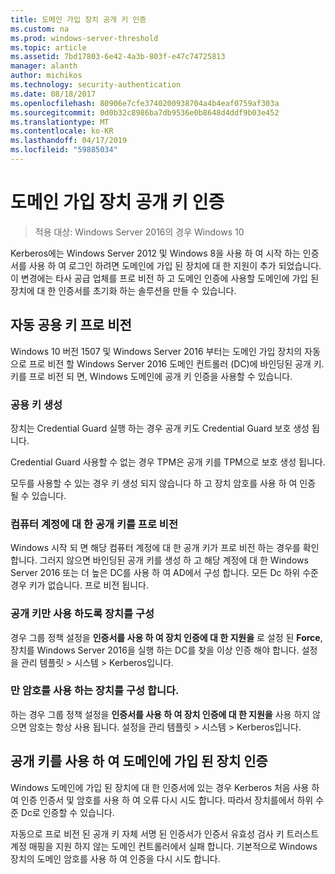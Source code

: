 ```yaml
---
title: 도메인 가입 장치 공개 키 인증
ms.custom: na
ms.prod: windows-server-threshold
ms.topic: article
ms.assetid: 7bd17803-6e42-4a3b-803f-e47c74725813
manager: alanth
author: michikos
ms.technology: security-authentication
ms.date: 08/18/2017
ms.openlocfilehash: 80906e7cfe3740200938704a4b4eaf0759af303a
ms.sourcegitcommit: 0d0b32c8986ba7db9536e0b8648d4ddf9b03e452
ms.translationtype: MT
ms.contentlocale: ko-KR
ms.lasthandoff: 04/17/2019
ms.locfileid: "59885034"
---
```

# <a name="domain-joined-device-public-key-authentication"></a>도메인 가입 장치 공개 키 인증

>적용 대상: Windows Server 2016의 경우 Windows 10

Kerberos에는 Windows Server 2012 및 Windows 8을 사용 하 여 시작 하는 인증서를 사용 하 여 로그인 하려면 도메인에 가입 된 장치에 대 한 지원이 추가 되었습니다. 이 변경에는 타사 공급 업체를 프로 비전 하 고 도메인 인증에 사용할 도메인에 가입 된 장치에 대 한 인증서를 초기화 하는 솔루션을 만들 수 있습니다. 

## <a name="automatic-public-key-provisioning"></a>자동 공용 키 프로 비전

Windows 10 버전 1507 및 Windows Server 2016 부터는 도메인 가입 장치의 자동으로 프로 비전 할 Windows Server 2016 도메인 컨트롤러 (DC)에 바인딩된 공개 키. 키를 프로 비전 되 면, Windows 도메인에 공개 키 인증을 사용할 수 있습니다.

### <a name="public-key-generation"></a>공용 키 생성
장치는 Credential Guard 실행 하는 경우 공개 키도 Credential Guard 보호 생성 됩니다. 

Credential Guard 사용할 수 없는 경우 TPM은 공개 키를 TPM으로 보호 생성 됩니다. 

모두를 사용할 수 있는 경우 키 생성 되지 않습니다 하 고 장치 암호를 사용 하 여 인증 될 수 있습니다.

### <a name="provisioning-computer-account-public-key"></a>컴퓨터 계정에 대 한 공개 키를 프로 비전
Windows 시작 되 면 해당 컴퓨터 계정에 대 한 공개 키가 프로 비전 하는 경우를 확인 합니다. 그러지 않으면 바인딩된 공개 키를 생성 하 고 해당 계정에 대 한 Windows Server 2016 또는 더 높은 DC를 사용 하 여 AD에서 구성 합니다. 모든 Dc 하위 수준 경우 키가 없습니다. 프로 비전 됩니다.

### <a name="configuring-device-to-only-use-public-key"></a>공개 키만 사용 하도록 장치를 구성
경우 그룹 정책 설정을 **인증서를 사용 하 여 장치 인증에 대 한 지원을** 로 설정 된 **Force**, 장치를 Windows Server 2016을 실행 하는 DC를 찾을 이상 인증 해야 합니다. 설정을 관리 템플릿 > 시스템 > Kerberos입니다.

### <a name="configuring-device-to-only-use-password"></a>만 암호를 사용 하는 장치를 구성 합니다.
하는 경우 그룹 정책 설정을 **인증서를 사용 하 여 장치 인증에 대 한 지원을** 사용 하지 않으면 암호는 항상 사용 됩니다. 설정을 관리 템플릿 > 시스템 > Kerberos입니다.

## <a name="domain-joined-device-authentication-using-public-key"></a>공개 키를 사용 하 여 도메인에 가입 된 장치 인증
Windows 도메인에 가입 된 장치에 대 한 인증서에 있는 경우 Kerberos 처음 사용 하 여 인증 인증서 및 암호를 사용 하 여 오류 다시 시도 합니다. 따라서 장치를에서 하위 수준 Dc로 인증할 수 있습니다.

자동으로 프로 비전 된 공개 키 자체 서명 된 인증서가 인증서 유효성 검사 키 트러스트 계정 매핑을 지원 하지 않는 도메인 컨트롤러에서 실패 합니다. 기본적으로 Windows 장치의 도메인 암호를 사용 하 여 인증을 다시 시도 합니다.


